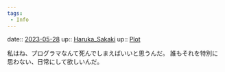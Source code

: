 ```yaml
---
tags:
 - Info
---
```


date:: [2023-05-28](/Daily_Note/2023-05-28.md)
up:: [Haruka_Sakaki](Bar/Novel/Nacaria/Haruka_Sakaki.md)
up:: [Plot](Bar/Novel/Chaos/Plot.md)

私はね、プログラマなんて死んでしまえばいいと思うんだ。
誰もそれを特別に思わない、日常にして欲しいんだ。